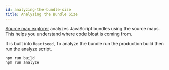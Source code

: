 ```yaml
---
id: analyzing-the-bundle-size
title: Analyzing the Bundle Size
---
```


[Source map explorer](https://www.npmjs.com/package/source-map-explorer) analyzes JavaScript bundles using the source maps. This helps you understand where code bloat is coming from.

It is built into `Reactseed`, To analyze the bundle run the production build then run the analyze script.

```
npm run build
npm run analyze
```
